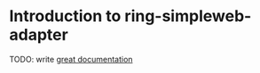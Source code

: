 # Introduction to ring-simpleweb-adapter

TODO: write [great documentation](http://jacobian.org/writing/great-documentation/what-to-write/)
